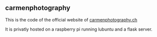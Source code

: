 ## carmenphotography
This is the code of the official website of [carmenphotography.ch](https://www.carmenphotography.ch/)

It is privatly hosted on a raspberry pi running lubuntu and a flask server.
